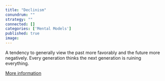 ```yaml
---
title: "Declinism"
conundrum: ""
strategy: ""
connected: []
categories: ['Mental Models']
published: true
image: 
---
```


A tendency to generally view the past more favorably and the future more negatively. Every generation thinks the next generation is ruining everything.

[More information](https://en.wikipedia.org/wiki/Declinism)


